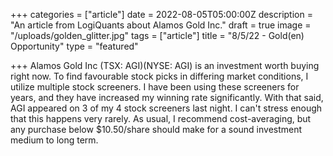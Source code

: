 +++
categories = ["article"]
date = 2022-08-05T05:00:00Z
description = "An article from LogiQuants about Alamos Gold Inc."
draft = true
image = "/uploads/golden_glitter.jpg"
tags = ["article"]
title = "8/5/22 - Gold(en) Opportunity"
type = "featured"

+++
Alamos Gold Inc (TSX: AGI)(NYSE: AGI) is an investment worth buying right now. To find favourable stock picks in differing market conditions, I utilize multiple stock screeners. I have been using these screeners for years, and they have increased my winning rate significantly. With that said, AGI appeared on 3 of my 4 stock screeners last night. I can't stress enough that this happens very rarely. As usual, I recommend cost-averaging, but any purchase below $10.50/share should make for a sound investment medium to long term.